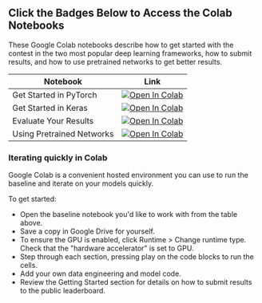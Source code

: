 ## Click the Badges Below to Access the Colab Notebooks

These Google Colab notebooks describe how to get started with the contest
in the two most popular deep learning frameworks,
how to submit results,
and how to use pretrained networks to get better results.

| Notebook    | Link |
|-------------|------|
| Get Started in PyTorch  | [![Open In Colab](https://colab.research.google.com/assets/colab-badge.svg)](http://wandb.me/davis-starter-pt) |
| Get Started in Keras  | [![Open In Colab](https://colab.research.google.com/assets/colab-badge.svg)](http://wandb.me/davis-starter-keras) |
| Evaluate Your Results  | [![Open In Colab](https://colab.research.google.com/assets/colab-badge.svg)](http://wandb.me/davis-submit) |
| Using Pretrained Networks  | [![Open In Colab](https://colab.research.google.com/assets/colab-badge.svg)](http://wandb.me/davis-pretrain) |

### Iterating quickly in Colab
Google Colab is a convenient hosted environment
you can use to run the baseline and iterate on your models quickly.

To get started:
- Open the baseline notebook you'd like to work with from the table above.
- Save a copy in Google Drive for yourself.
- To ensure the GPU is enabled, click Runtime > Change runtime type.
Check that the "hardware accelerator" is set to GPU.
- Step through each section, pressing play on the code blocks to run the cells.
- Add your own data engineering and model code.
- Review the Getting Started section for details on how to submit results to the public leaderboard.
